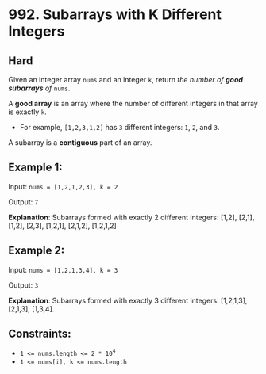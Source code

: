 # 992. Subarrays with K Different Integers

## Hard

Given an integer array `nums` and an integer `k`, return _the number of **good subarrays** of_ `nums`.

A **good array** is an array where the number of different integers in that array is exactly `k`.

- For example, `[1,2,3,1,2]` has `3` different integers: `1`, `2`, and `3`.

A subarray is a **contiguous** part of an array.

## Example 1:

Input: `nums = [1,2,1,2,3], k = 2`

Output: `7`

**Explanation**: Subarrays formed with exactly 2 different integers: [1,2], [2,1], [1,2], [2,3], [1,2,1], [2,1,2], [1,2,1,2]

## Example 2:

Input: `nums = [1,2,1,3,4], k = 3`

Output: `3`

**Explanation**: Subarrays formed with exactly 3 different integers: [1,2,1,3], [2,1,3], [1,3,4].

## Constraints:

- `1 <= nums.length <= 2 * 10`<sup>`4`</sup>
- `1 <= nums[i], k <= nums.length`
